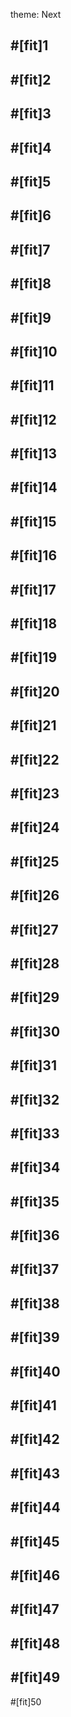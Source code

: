 theme: Next

#[fit]1
---
#[fit]2
---
#[fit]3
---
#[fit]4
---
#[fit]5
---
#[fit]6
---
#[fit]7
---
#[fit]8
---
#[fit]9
---
#[fit]10
---
#[fit]11
---
#[fit]12
---
#[fit]13
---
#[fit]14
---
#[fit]15
---
#[fit]16
---
#[fit]17
---
#[fit]18
---
#[fit]19
---
#[fit]20
---
#[fit]21
---
#[fit]22
---
#[fit]23
---
#[fit]24
---
#[fit]25
---
#[fit]26
---
#[fit]27
---
#[fit]28
---
#[fit]29
---
#[fit]30
---
#[fit]31
---
#[fit]32
---
#[fit]33
---
#[fit]34
---
#[fit]35
---
#[fit]36
---
#[fit]37
---
#[fit]38
---
#[fit]39
---
#[fit]40
---
#[fit]41
---
#[fit]42
---
#[fit]43
---
#[fit]44
---
#[fit]45
---
#[fit]46
---
#[fit]47
---
#[fit]48
---
#[fit]49
---
#[fit]50
